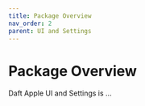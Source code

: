 ```yaml
---
title: Package Overview
nav_order: 2
parent: UI and Settings
---
```


# Package Overview

Daft Apple UI and Settings is ...